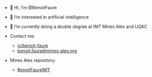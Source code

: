 - 👋 Hi, I’m @BenoitFaure
- 👀 I’m interested in artificial intelligence
- 🌱 I’m currently doing a double degree at IMT Mines Alès and UQAC

- Contact me:
    - [in/benoit-faure](www.linkedin.com/in/benoit-faure/)
    - [benoit.faure@mines-ales.org](mailto:benoit.faure@mines-ales.org)

- Mines Ales repository:
    - [BenoitFaureIMT](www.github.com/BenoitFaureIMT)
